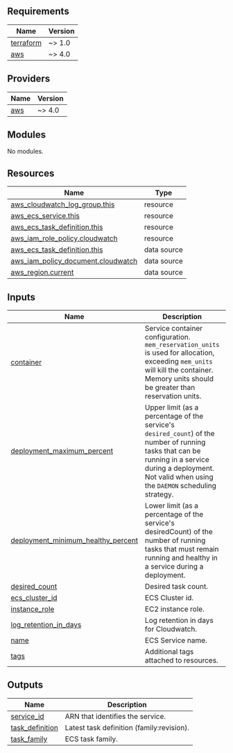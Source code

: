 ## Requirements

| Name | Version |
|------|---------|
| <a name="requirement_terraform"></a> [terraform](#requirement\_terraform) | ~> 1.0 |
| <a name="requirement_aws"></a> [aws](#requirement\_aws) | ~> 4.0 |

## Providers

| Name | Version |
|------|---------|
| <a name="provider_aws"></a> [aws](#provider\_aws) | ~> 4.0 |

## Modules

No modules.

## Resources

| Name | Type |
|------|------|
| [aws_cloudwatch_log_group.this](https://registry.terraform.io/providers/hashicorp/aws/latest/docs/resources/cloudwatch_log_group) | resource |
| [aws_ecs_service.this](https://registry.terraform.io/providers/hashicorp/aws/latest/docs/resources/ecs_service) | resource |
| [aws_ecs_task_definition.this](https://registry.terraform.io/providers/hashicorp/aws/latest/docs/resources/ecs_task_definition) | resource |
| [aws_iam_role_policy.cloudwatch](https://registry.terraform.io/providers/hashicorp/aws/latest/docs/resources/iam_role_policy) | resource |
| [aws_ecs_task_definition.this](https://registry.terraform.io/providers/hashicorp/aws/latest/docs/data-sources/ecs_task_definition) | data source |
| [aws_iam_policy_document.cloudwatch](https://registry.terraform.io/providers/hashicorp/aws/latest/docs/data-sources/iam_policy_document) | data source |
| [aws_region.current](https://registry.terraform.io/providers/hashicorp/aws/latest/docs/data-sources/region) | data source |

## Inputs

| Name | Description | Type | Default | Required |
|------|-------------|------|---------|:--------:|
| <a name="input_container"></a> [container](#input\_container) | Service container configuration.<br>    `mem_reservation_units` is used for allocation, exceeding `mem_units` will kill the container. <br>    Memory units should be greater than reservation units. | <pre>object({<br>    cpu_units             = number<br>    mem_units             = number<br>    mem_reservation_units = number<br>    image                 = string<br>    command               = string<br>    envs                  = map(string)<br>  })</pre> | n/a | yes |
| <a name="input_deployment_maximum_percent"></a> [deployment\_maximum\_percent](#input\_deployment\_maximum\_percent) | Upper limit (as a percentage of the service's `desired_count`) of the number of running tasks that can be running in a service during a deployment. Not valid when using the `DAEMON` scheduling strategy. | `number` | `200` | no |
| <a name="input_deployment_minimum_healthy_percent"></a> [deployment\_minimum\_healthy\_percent](#input\_deployment\_minimum\_healthy\_percent) | Lower limit (as a percentage of the service's desiredCount) of the number of running tasks that must remain running and healthy in a service during a deployment. | `number` | `50` | no |
| <a name="input_desired_count"></a> [desired\_count](#input\_desired\_count) | Desired task count. | `number` | n/a | yes |
| <a name="input_ecs_cluster_id"></a> [ecs\_cluster\_id](#input\_ecs\_cluster\_id) | ECS Cluster id. | `string` | n/a | yes |
| <a name="input_instance_role"></a> [instance\_role](#input\_instance\_role) | EC2 instance role. | `string` | n/a | yes |
| <a name="input_log_retention_in_days"></a> [log\_retention\_in\_days](#input\_log\_retention\_in\_days) | Log retention in days for Cloudwatch. | `string` | `365` | no |
| <a name="input_name"></a> [name](#input\_name) | ECS Service name. | `string` | n/a | yes |
| <a name="input_tags"></a> [tags](#input\_tags) | Additional tags attached to resources. | `map(string)` | `{}` | no |

## Outputs

| Name | Description |
|------|-------------|
| <a name="output_service_id"></a> [service\_id](#output\_service\_id) | ARN that identifies the service. |
| <a name="output_task_definition"></a> [task\_definition](#output\_task\_definition) | Latest task definition (family:revision). |
| <a name="output_task_family"></a> [task\_family](#output\_task\_family) | ECS task family. |
